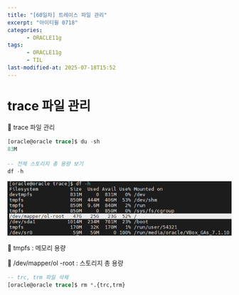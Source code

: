 ```yaml
---
title: "[60일차] 트레이스 파일 관리"
excerpt: "아이티윌 0718"
categories:
      - ORACLE11g
tags:
      - ORACLE11g
      - TIL
last-modified-at: 2025-07-18T15:52
---
```


# trace 파일 관리

📍 trace 파일 관리

```sql
[oracle@oracle trace]$ du -sh
83M 

-- 전체 스토리지 총 용량 보기
df -h
```

![image.png](/assets/20250718/1.png)

📍 tmpfs : 메모리 용량

📍 /dev/mapper/ol -root :  스토리지 총 용량

```sql
-- trc, trm 파일 삭제
[oracle@oracle trace]$ rm *.{trc,trm}
```